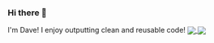 ### Hi there 👋
I'm Dave! I enjoy outputting clean and reusable code!
<a href="https://github.com/verebes1">
  <img align="center" src="https://github-readme-stats.vercel.app/api?username=verebes1&theme=github_dark&count_private=true&show_icons=true" />
</a>
<a href="https://github.com/verebes1">
  <img align="center" src="https://github-readme-stats.vercel.app/api/top-langs/?username=verebes1&langs_count=8&theme=github_dark&layout=standard" />
</a>

<!--
**verebes1/verebes1** is a ✨ _special_ ✨ repository because its `README.md` (this file) appears on your GitHub profile.

Here are some ideas to get you started:

- 🔭 I’m currently working on ...
- 🌱 I’m currently learning ...
- 👯 I’m looking to collaborate on ...
- 🤔 I’m looking for help with ...
- 💬 Ask me about ...
- 📫 How to reach me: ...
- 😄 Pronouns: ...
- ⚡ Fun fact: ...
-->
